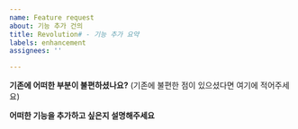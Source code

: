 ```yaml
---
name: Feature request
about: 기능 추가 건의
title: Revolution# - 기능 추가 요약
labels: enhancement
assignees: ''

---
```


**기존에 어떠한 부분이 불편하셨나요?**
(기존에 불편한 점이 있으셨다면 여기에 적어주세요)

**어떠한 기능을 추가하고 싶은지 설명해주세요**

